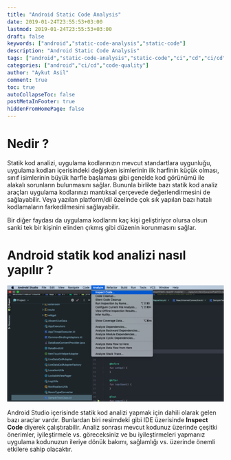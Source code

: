 ```yaml
---
title: "Android Static Code Analysis"
date: 2019-01-24T23:55:53+03:00
lastmod: 2019-01-24T23:55:53+03:00
draft: false
keywords: ["android","static-code-analysis","static-code"]
description: "Android Static Code Analysis"
tags: ["android","static-code-analysis","static-code","ci","cd","ci/cd"]
categories: ["android","ci/cd","code-quality"]
author: "Aykut Asil"
comment: true
toc: true
autoCollapseToc: false
postMetaInFooter: true
hiddenFromHomePage: false
---
```


# Nedir ?

Statik kod analizi, uygulama kodlarınızın mevcut standartlara uygunluğu, uygulama kodları içerisindeki değişken isimlerinin ilk harfinin küçük olması, sınıf isimlerinin büyük harfle başlaması gibi genelde kod görünümü ile alakalı sorunların bulunmasını sağlar. Bununla birlikte bazı statik kod analiz araçları uygulama kodlarınızı mantıksal çerçevede değerlendirmesini de sağlayabilir. Veya yazılan platform/dil özelinde çok sık yapılan bazı hatalı kodlamaların farkedilmesini sağlayabilir.

Bir diğer faydası da uygulama kodlarını kaç kişi geliştiriyor olursa olsun sanki tek bir kişinin elinden çıkmış gibi düzenin korunmasını sağlar.

# Android statik kod analizi nasıl yapılır ?

![Android Studio Code Inspect](/image/android_studio_code_inspect.png "Android Studio Code Inspect")

Android Studio içerisinde statik kod analizi yapmak için dahili olarak gelen bazı araçlar vardır. Bunlardan biri resimdeki gibi IDE üzerisinde **Inspect Code** diyerek çalıştırabilir. Analiz sonrası mevcut kodunuz üzerinde çeşitki önerimler, iyileştirmele vs. göreceksiniz ve bu iyileştirmeleri yapmanız uygulama kodunuzun ileriye dönük bakımı, sağlamlığı vs. üzerinde önemli etkilere sahip olacaktır.